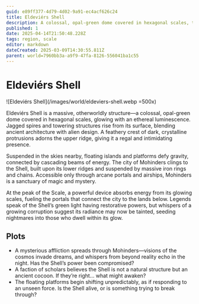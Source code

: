 ```yaml
---
guid: e89ff377-4d79-4d02-9a91-ec4acf626c24
title: Eldeviérs Shell
description: A colossal, opal-green dome covered in hexagonal scales, the Eldeviérs Shell houses the magical city of Mohinders and may be harboring a growing corruption.
published: 1
date: 2025-04-14T21:50:48.228Z
tags: region, scale
editor: markdown
dateCreated: 2025-03-09T14:30:55.811Z
parent: world=7960bb3a-a9f9-47fa-8126-556041ba1c55
---
```


# Eldeviérs Shell

![Eldeviérs Shell](/images/world/eldeviers-shell.webp =500x)

Eldeviérs Shell is a massive, otherworldly structure—a colossal, opal-green dome covered in hexagonal scales, glowing with an ethereal luminescence. Jagged spires and towering structures rise from its surface, blending ancient architecture with alien design. A feathery crest of dark, crystalline protrusions adorns the upper ridge, giving it a regal and intimidating presence.

Suspended in the skies nearby, floating islands and platforms defy gravity, connected by cascading beams of energy. The city of Mohinders clings to the Shell, built upon its lower ridges and suspended by massive iron rings and chains. Accessible only through arcane portals and airships, Mohinders is a sanctuary of magic and mystery.

At the peak of the Scale, a powerful device absorbs energy from its glowing scales, fueling the portals that connect the city to the lands below. Legends speak of the Shell’s green light having restorative powers, but whispers of a growing corruption suggest its radiance may now be tainted, seeding nightmares into those who dwell within its glow.

## Plots
- A mysterious affliction spreads through Mohinders—visions of the cosmos invade dreams, and whispers from beyond reality echo in the night. Has the Shell’s power been compromised?
- A faction of scholars believes the Shell is not a natural structure but an ancient cocoon. If they’re right… what might awaken?
- The floating platforms begin shifting unpredictably, as if responding to an unseen force. Is the Shell alive, or is something trying to break through?

